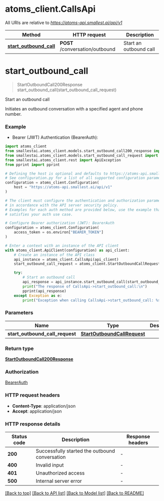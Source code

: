 # atoms_client.CallsApi

All URIs are relative to *https://atoms-api.smallest.ai/api/v1*

Method | HTTP request | Description
------------- | ------------- | -------------
[**start_outbound_call**](CallsApi.md#start_outbound_call) | **POST** /conversation/outbound | Start an outbound call


# **start_outbound_call**
> StartOutboundCall200Response start_outbound_call(start_outbound_call_request)

Start an outbound call

Initiates an outbound conversation with a specified agent and phone number.

### Example

* Bearer (JWT) Authentication (BearerAuth):

```python
import atoms_client
from smallestai.atoms_client.models.start_outbound_call200_response import StartOutboundCall200Response
from smallestai.atoms_client.models.start_outbound_call_request import StartOutboundCallRequest
from smallestai.atoms_client.rest import ApiException
from pprint import pprint

# Defining the host is optional and defaults to https://atoms-api.smallest.ai/api/v1
# See configuration.py for a list of all supported configuration parameters.
configuration = atoms_client.Configuration(
    host = "https://atoms-api.smallest.ai/api/v1"
)

# The client must configure the authentication and authorization parameters
# in accordance with the API server security policy.
# Examples for each auth method are provided below, use the example that
# satisfies your auth use case.

# Configure Bearer authorization (JWT): BearerAuth
configuration = atoms_client.Configuration(
    access_token = os.environ["BEARER_TOKEN"]
)

# Enter a context with an instance of the API client
with atoms_client.ApiClient(configuration) as api_client:
    # Create an instance of the API class
    api_instance = atoms_client.CallsApi(api_client)
    start_outbound_call_request = atoms_client.StartOutboundCallRequest() # StartOutboundCallRequest | 

    try:
        # Start an outbound call
        api_response = api_instance.start_outbound_call(start_outbound_call_request)
        print("The response of CallsApi->start_outbound_call:\n")
        pprint(api_response)
    except Exception as e:
        print("Exception when calling CallsApi->start_outbound_call: %s\n" % e)
```



### Parameters


Name | Type | Description  | Notes
------------- | ------------- | ------------- | -------------
 **start_outbound_call_request** | [**StartOutboundCallRequest**](StartOutboundCallRequest.md)|  | 

### Return type

[**StartOutboundCall200Response**](StartOutboundCall200Response.md)

### Authorization

[BearerAuth](../README.md#BearerAuth)

### HTTP request headers

 - **Content-Type**: application/json
 - **Accept**: application/json

### HTTP response details

| Status code | Description | Response headers |
|-------------|-------------|------------------|
**200** | Successfully started the outbound conversation |  -  |
**400** | Invalid input |  -  |
**401** | Unauthorized access |  -  |
**500** | Internal server error |  -  |

[[Back to top]](#) [[Back to API list]](../README.md#documentation-for-api-endpoints) [[Back to Model list]](../README.md#documentation-for-models) [[Back to README]](../README.md)

